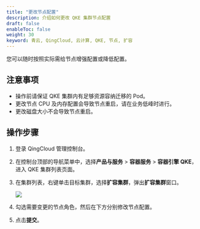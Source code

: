 ```yaml
---
title: "更改节点配置"
description: 介绍如何更改 QKE 集群节点配置
draft: false
enableToc: false
weight: 30
keyword: 青云, QingCloud, 云计算, QKE, 节点, 扩容
---
```


您可以随时按照实际需给节点增强配置或降低配置。

## 注意事项

- 操作前请保证 QKE 集群内有足够资源容纳迁移的 Pod。
- 更改节点 CPU 及内存配置会导致节点重启，请在业务低峰时进行。
- 更改磁盘大小不会导致节点重启。

## 操作步骤

1. 登录 QingCloud 管理控制台。

2. 在控制台顶部的导航菜单中，选择**产品与服务** > **容器服务** > **容器引擎 QKE**，进入 QKE 集群列表页面。

3. 在集群列表，右键单击目标集群，选择**扩容集群**，弹出**扩容集群**窗口。

   ![](../../../_images/change_node_cfg.png)

4. 勾选需要变更的节点角色，然后在下方分别修改节点配置。

5. 点击**提交**。

